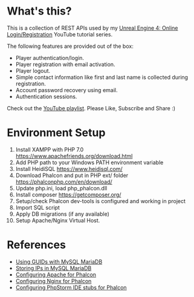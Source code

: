 # What's this?

This is a collection of REST APIs used by my [Unreal Engine 4: Online Login/Registration]((https://www.youtube.com/playlist?list=PLaVz4AmlosnFixCPTJNsLxQpiGSijIOXy)) YouTube tutorial series. 

The following features are provided out of the box:
 - Player authentication/login.
 - Player registration with email activation.
 - Player logout.
 - Simple contact information like first and last name is collected during registration.
 - Account password recovery using email.
 - Authentication sessions.
  
Check out the [YouTube playlist](https://www.youtube.com/playlist?list=PLaVz4AmlosnFixCPTJNsLxQpiGSijIOXy). Please Like, Subscribe and Share :) 

# Environment Setup
1. Install XAMPP with PHP 7.0 https://www.apachefriends.org/download.html
2. Add PHP path to your Windows PATH environment variable
3. Install HeidiSQL https://www.heidisql.com/
4. Download Phalcon and put in PHP ext/ folder https://phalconphp.com/en/download/
5. Update php.ini, load php_phalcon.dll
6. Install composer https://getcomposer.org/
7. Setup/check Phalcon dev-tools is configured and working in project
8. Import SQL script
9. Apply DB migrations (if any available)
10. Setup Apache/Nginx Virtual Host.

# References
- [Using GUIDs with MySQL MariaDB](https://mariadb.com/kb/en/mariadb/guiduuid-performance/)
- [Storing IPs in MySQL MariaDB](https://dev.mysql.com/doc/refman/5.6/en/miscellaneous-functions.html#function_inet6-aton)
- [Configuring Apache for Phalcon](https://docs.phalconphp.com/en/latest/reference/apache.html)
- [Configuring Nginx for Phalcon](https://docs.phalconphp.com/en/latest/reference/nginx.html)
- [Configuring PhpStorm IDE stubs for Phalcon](https://phalconphp.com/en/download/stubs)
